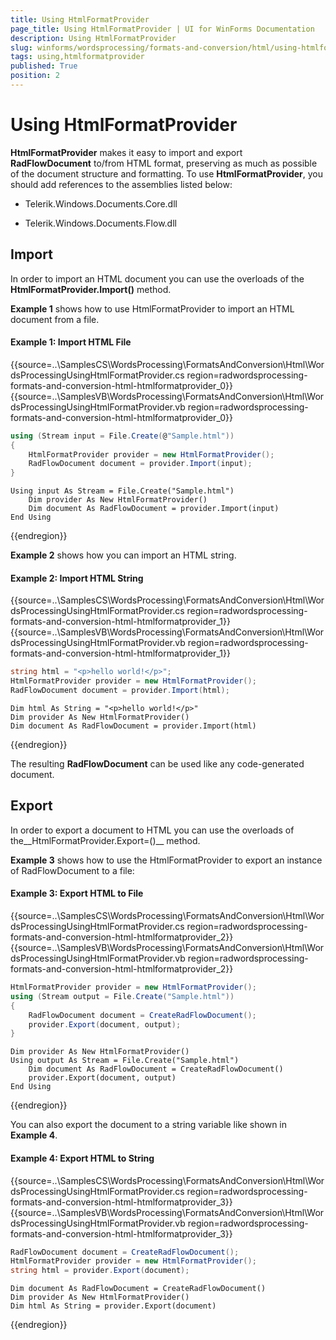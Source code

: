 ```yaml
---
title: Using HtmlFormatProvider
page_title: Using HtmlFormatProvider | UI for WinForms Documentation
description: Using HtmlFormatProvider
slug: winforms/wordsprocessing/formats-and-conversion/html/using-htmlformatprovider
tags: using,htmlformatprovider
published: True
position: 2
---
```


# Using HtmlFormatProvider



__HtmlFormatProvider__ makes it easy to import and export __RadFlowDocument__ to/from HTML format, preserving as much as possible of the document structure and formatting. To use __HtmlFormatProvider__, you should add references to the assemblies listed below:
      

* Telerik.Windows.Documents.Core.dll
          

* Telerik.Windows.Documents.Flow.dll
          

## Import

In order to import an HTML document you can use the overloads of the __HtmlFormatProvider.Import()__ method.
        

__Example 1__ shows how to use HtmlFormatProvider to import an HTML document from a file.

#### Example 1: Import HTML File

{{source=..\SamplesCS\WordsProcessing\FormatsAndConversion\Html\WordsProcessingUsingHtmlFormatProvider.cs region=radwordsprocessing-formats-and-conversion-html-htmlformatprovider_0}} 
{{source=..\SamplesVB\WordsProcessing\FormatsAndConversion\Html\WordsProcessingUsingHtmlFormatProvider.vb region=radwordsprocessing-formats-and-conversion-html-htmlformatprovider_0}} 

````C#
using (Stream input = File.Create(@"Sample.html"))
{
    HtmlFormatProvider provider = new HtmlFormatProvider();
    RadFlowDocument document = provider.Import(input);
}

````
````VB.NET
Using input As Stream = File.Create("Sample.html")
    Dim provider As New HtmlFormatProvider()
    Dim document As RadFlowDocument = provider.Import(input)
End Using

````

{{endregion}} 




__Example 2__ shows how you can import an HTML string.

#### Example 2: Import HTML String

{{source=..\SamplesCS\WordsProcessing\FormatsAndConversion\Html\WordsProcessingUsingHtmlFormatProvider.cs region=radwordsprocessing-formats-and-conversion-html-htmlformatprovider_1}} 
{{source=..\SamplesVB\WordsProcessing\FormatsAndConversion\Html\WordsProcessingUsingHtmlFormatProvider.vb region=radwordsprocessing-formats-and-conversion-html-htmlformatprovider_1}} 

````C#
string html = "<p>hello world!</p>";
HtmlFormatProvider provider = new HtmlFormatProvider();
RadFlowDocument document = provider.Import(html);

````
````VB.NET
Dim html As String = "<p>hello world!</p>"
Dim provider As New HtmlFormatProvider()
Dim document As RadFlowDocument = provider.Import(html)

````

{{endregion}} 

The resulting __RadFlowDocument__ can be used like any code-generated document.
        

## Export

In order to export a document to HTML you can use the overloads of the__HtmlFormatProvider.Export=()__ method.
        

__Example 3__ shows how to use the HtmlFormatProvider to export an instance of RadFlowDocument to a file:

#### Example 3: Export HTML to File

{{source=..\SamplesCS\WordsProcessing\FormatsAndConversion\Html\WordsProcessingUsingHtmlFormatProvider.cs region=radwordsprocessing-formats-and-conversion-html-htmlformatprovider_2}} 
{{source=..\SamplesVB\WordsProcessing\FormatsAndConversion\Html\WordsProcessingUsingHtmlFormatProvider.vb region=radwordsprocessing-formats-and-conversion-html-htmlformatprovider_2}} 

````C#
HtmlFormatProvider provider = new HtmlFormatProvider();
using (Stream output = File.Create("Sample.html"))
{
    RadFlowDocument document = CreateRadFlowDocument();
    provider.Export(document, output);
}

````
````VB.NET
Dim provider As New HtmlFormatProvider()
Using output As Stream = File.Create("Sample.html")
    Dim document As RadFlowDocument = CreateRadFlowDocument()
    provider.Export(document, output)
End Using

````

{{endregion}} 




You can also export the document to a string variable like shown in __Example 4__.

#### Example 4: Export HTML to String

{{source=..\SamplesCS\WordsProcessing\FormatsAndConversion\Html\WordsProcessingUsingHtmlFormatProvider.cs region=radwordsprocessing-formats-and-conversion-html-htmlformatprovider_3}} 
{{source=..\SamplesVB\WordsProcessing\FormatsAndConversion\Html\WordsProcessingUsingHtmlFormatProvider.vb region=radwordsprocessing-formats-and-conversion-html-htmlformatprovider_3}} 

````C#
RadFlowDocument document = CreateRadFlowDocument();
HtmlFormatProvider provider = new HtmlFormatProvider();
string html = provider.Export(document);

````
````VB.NET
Dim document As RadFlowDocument = CreateRadFlowDocument()
Dim provider As New HtmlFormatProvider()
Dim html As String = provider.Export(document)

````

{{endregion}}
